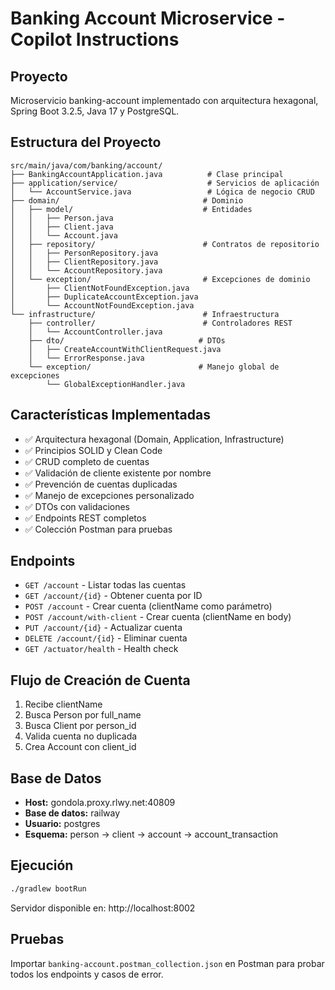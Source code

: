 # Banking Account Microservice - Copilot Instructions

## Proyecto
Microservicio banking-account implementado con arquitectura hexagonal, Spring Boot 3.2.5, Java 17 y PostgreSQL.

## Estructura del Proyecto
```
src/main/java/com/banking/account/
├── BankingAccountApplication.java          # Clase principal
├── application/service/                    # Servicios de aplicación
│   └── AccountService.java                 # Lógica de negocio CRUD
├── domain/                                # Dominio
│   ├── model/                             # Entidades
│   │   ├── Person.java
│   │   ├── Client.java
│   │   └── Account.java
│   ├── repository/                        # Contratos de repositorio
│   │   ├── PersonRepository.java
│   │   ├── ClientRepository.java
│   │   └── AccountRepository.java
│   └── exception/                         # Excepciones de dominio
│       ├── ClientNotFoundException.java
│       ├── DuplicateAccountException.java
│       └── AccountNotFoundException.java
└── infrastructure/                        # Infraestructura
    ├── controller/                        # Controladores REST
    │   └── AccountController.java
    ├── dto/                              # DTOs
    │   ├── CreateAccountWithClientRequest.java
    │   └── ErrorResponse.java
    └── exception/                        # Manejo global de excepciones
        └── GlobalExceptionHandler.java
```

## Características Implementadas
- ✅ Arquitectura hexagonal (Domain, Application, Infrastructure)
- ✅ Principios SOLID y Clean Code
- ✅ CRUD completo de cuentas
- ✅ Validación de cliente existente por nombre
- ✅ Prevención de cuentas duplicadas
- ✅ Manejo de excepciones personalizado
- ✅ DTOs con validaciones
- ✅ Endpoints REST completos
- ✅ Colección Postman para pruebas

## Endpoints
- `GET /account` - Listar todas las cuentas
- `GET /account/{id}` - Obtener cuenta por ID
- `POST /account` - Crear cuenta (clientName como parámetro)
- `POST /account/with-client` - Crear cuenta (clientName en body)
- `PUT /account/{id}` - Actualizar cuenta
- `DELETE /account/{id}` - Eliminar cuenta
- `GET /actuator/health` - Health check

## Flujo de Creación de Cuenta
1. Recibe clientName
2. Busca Person por full_name
3. Busca Client por person_id
4. Valida cuenta no duplicada
5. Crea Account con client_id

## Base de Datos
- **Host:** gondola.proxy.rlwy.net:40809
- **Base de datos:** railway
- **Usuario:** postgres
- **Esquema:** person → client → account → account_transaction

## Ejecución
```bash
./gradlew bootRun
```
Servidor disponible en: http://localhost:8002

## Pruebas
Importar `banking-account.postman_collection.json` en Postman para probar todos los endpoints y casos de error.